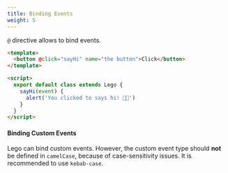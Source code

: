 ```yaml
---
title: Binding Events
weight: 5
---
```


`@` directive allows to bind events.

```html
<template>
  <button @click="sayHi" name="the button">Click</button>
</template>

<script>
  export default class extends Lego {
    sayHi(event) {
      alert('You clicked to says hi! 👋🏼')
    }
  }
</script>
```

#### Binding Custom Events

Lego can bind custom events. However, the custom event type should **not** be defined in `camelCase`, because of case-sensitivity issues. It is recommended to use `kebab-case`.
